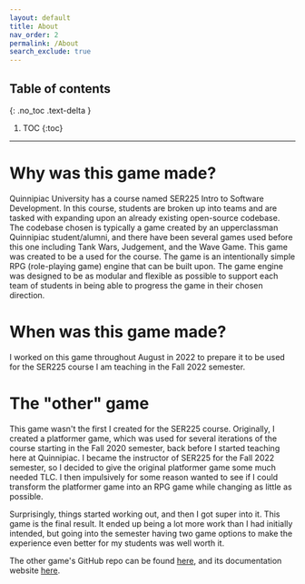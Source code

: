 ```yaml
---
layout: default
title: About
nav_order: 2
permalink: /About
search_exclude: true
---
```


## Table of contents
{: .no_toc .text-delta }

1. TOC
{:toc}

---

# Why was this game made?

Quinnipiac University has a course named SER225 Intro to Software Development.
In this course, students are broken up into teams and are tasked with expanding upon an already existing open-source codebase.
The codebase chosen is typically a game created by an upperclassman Quinnipiac student/alumni, and there have been several games used before this one including Tank Wars, Judgement, and the Wave Game.
This game was created to be a used for the course. The game is an intentionally simple RPG (role-playing game) engine that can be built upon.
The game engine was designed to be as modular and flexible as possible to support each team of students in being able to progress the game in their chosen direction.

# When was this game made?

I worked on this game throughout August in 2022 to prepare it to be used for the SER225 course I am teaching in the Fall 2022 semester.

# The "other" game

This game wasn't the first I created for the SER225 course.
Originally, I created a platformer game, which was used for several iterations of the course starting in the Fall 2020 semester, back before I started teaching here at Quinnipiac. 
I became the instructor of SER225 for the Fall 2022 semester, so I decided to give the original platformer game some much needed TLC. 
I then impulsively for some reason wanted to see if I could transform the platformer game into an RPG game while changing as little as possible. 

Surprisingly, things started working out, and then I got super into it. This game is the final result.
It ended up being a lot more work than I had initially intended, but going into the semester having two game options to make the experience even better for my students was well worth it.

The other game's GitHub repo can be found [here](https://github.com/a-r-t/SER-225-Game), and its documentation website [here](https://a-r-t.github.io/SER-225-Game/).
